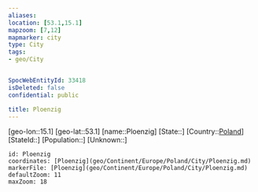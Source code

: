 ```yaml
---
aliases: 
location: [53.1,15.1]
mapzoom: [7,12] 
mapmarker: city 
type: City
tags:
- geo/City


SpocWebEntityId: 33418
isDeleted: false
confidential: public

title: Ploenzig
---
```

[geo-lon::15.1]
[geo-lat::53.1]
[name::Ploenzig]
[State::]
[Country::[Poland](geo/Continent/Europe/Poland.md)]
[StateId::]
[Population::]
[Unknown::]


```leaflet
id: Ploenzig
coordinates: [Ploenzig](geo/Continent/Europe/Poland/City/Ploenzig.md)
markerFile: [Ploenzig](geo/Continent/Europe/Poland/City/Ploenzig.md)
defaultZoom: 11 
maxZoom: 18
```


